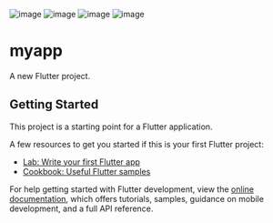 ![image](https://github.com/user-attachments/assets/e5b802c4-891d-4df1-8319-8a99e7afaa2f)
![image](https://github.com/user-attachments/assets/72f3e01c-a284-4036-906b-1f06ff4efcb4)
![image](https://github.com/user-attachments/assets/403ecffe-898a-464b-9787-1044ac91fe3d)
![image](https://github.com/user-attachments/assets/3a447daa-8e67-4a33-8905-4090ca809709)



# myapp

A new Flutter project.

## Getting Started

This project is a starting point for a Flutter application.

A few resources to get you started if this is your first Flutter project:

- [Lab: Write your first Flutter app](https://docs.flutter.dev/get-started/codelab)
- [Cookbook: Useful Flutter samples](https://docs.flutter.dev/cookbook)

For help getting started with Flutter development, view the
[online documentation](https://docs.flutter.dev/), which offers tutorials,
samples, guidance on mobile development, and a full API reference.
